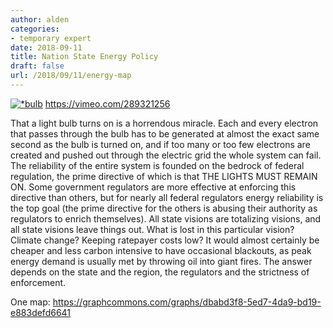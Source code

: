 ```yaml
---
author: alden
categories:
- temporary expert
date: 2018-09-11
title: Nation State Energy Policy
draft: false
url: /2018/09/11/energy-map
---
```




[![*bulb](/images/lightbulb.png)](https://vimeo.com/289321256)
https://vimeo.com/289321256

That a light bulb turns on is a horrendous miracle. Each and every electron that passes through the bulb has to be generated at almost the exact same second as the bulb is turned on, and if too many or too few electrons are created and pushed out through the electric grid the whole system can fail. The reliability of the entire system is founded on the bedrock of federal regulation, the prime directive of which is that THE LIGHTS MUST REMAIN ON. Some government regulators are more effective at enforcing this directive than others, but for nearly all federal regulators energy reliability is the top goal (the prime directive for the others is abusing their authority as regulators to enrich themselves). All state visions are totalizing visions, and all state visions leave things out. What is lost in this particular vision? Climate change? Keeping ratepayer costs low? It would almost certainly be cheaper and less carbon intensive to have occasional blackouts, as peak energy demand is usually met by throwing oil into giant fires. The answer depends on the state and the region, the regulators and the strictness of enforcement.

One map:
https://graphcommons.com/graphs/dbabd3f8-5ed7-4da9-bd19-e883defd6641
